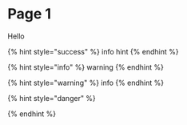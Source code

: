# Page 1

Hello

{% hint style="success" %}
info hint
{% endhint %}

{% hint style="info" %}
warning
{% endhint %}

{% hint style="warning" %}
info
{% endhint %}

{% hint style="danger" %}

{% endhint %}
